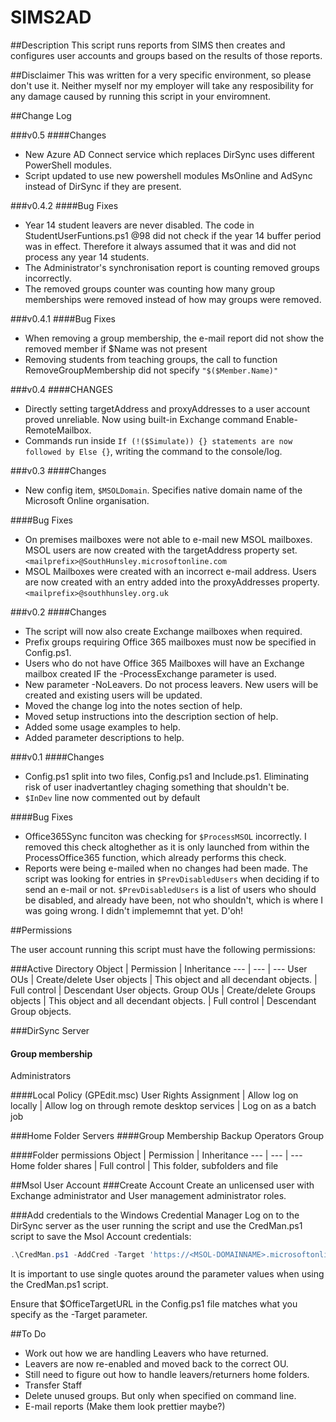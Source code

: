 # SIMS2AD

##Description
This script runs reports from SIMS then creates and configures user accounts and groups based on the results of those reports.

##Disclaimer
This was written for a very specific environment, so please don't use it. Neither myself nor my employer will take any resposibility for any damage caused by running this script in your enviromnent.

##Change Log

###v0.5
####Changes
* New Azure AD Connect service which replaces DirSync uses different PowerShell modules.
* Script updated to use new powershell modules MsOnline and AdSync instead of DirSync if they are present.

###v0.4.2
####Bug Fixes
* Year 14 student leavers are never disabled.
 The code in StudentUserFuntions.ps1 @98 did not check if the year 14 buffer period was in effect. Therefore it always assumed that it was and did not process any year 14 students.
* The Administrator's synchronisation report is counting removed groups incorrectly.
* The removed groups counter was counting how many group memberships were removed instead of how may groups were removed.

###v0.4.1
####Bug Fixes
* When removing a group membership, the e-mail report did not show the removed member if $Name was not present
* Removing students from teaching groups, the call to function RemoveGroupMembership did not specify `"$($Member.Name)"`
	
###v0.4
####CHANGES
* Directly setting targetAddress and proxyAddresses to a user account proved unreliable. Now using built-in Exchange command Enable-RemoteMailbox.
* Commands run inside `If (!($Simulate)) {} statements are now followed by Else {}`, writing the command to the console/log.
	
###v0.3
####Changes
* New config item, `$MSOLDomain`. Specifies native domain name of the Microsoft Online organisation.
	
####Bug Fixes
* On premises mailboxes were not able to e-mail new MSOL mailboxes. MSOL users are now created with the targetAddress property set. `<mailprefix>@SouthHunsley.microsoftonline.com`
* MSOL Mailboxes were created with an incorrect e-mail address. Users are now created with an entry added into the proxyAddresses property. `<mailprefix>@southhunsley.org.uk`
	
###v0.2
####Changes
* The script will now also create Exchange mailboxes when required.
* Prefix groups requiring Office 365 mailboxes must now be specified in Config.ps1.
* Users who do not have Office 365 Mailboxes will have an Exchange mailbox created IF the -ProcessExchange parameter is used.
* New parameter -NoLeavers. Do not process leavers. New users will be created and existing users will be updated.
* Moved the change log into the notes section of help.
* Moved setup instructions into the description section of help.
* Added some usage examples to help.
* Added parameter descriptions to help.

###v0.1
####Changes
* Config.ps1 split into two files, Config.ps1 and Include.ps1. Eliminating risk of user inadvertantley chaging something that shouldn't be.
* `$InDev` line now commented out by default
	
####Bug Fixes
* Office365Sync funciton was checking for `$ProcessMSOL` incorrectly. I removed this check altoghether as it is only launched from within the ProcessOffice365 function, which already performs this check.
* Reports were being e-mailed when no changes had been made. The script was looking for entries in `$PrevDisabledUsers` when deciding if to send an e-mail or not. `$PrevDisabledUsers` is a list of users who should be disabled, and already have been, not who shouldn't, which is where I was going wrong. I didn't implememnt that yet. D'oh!

##Permissions

The user account running this script must have the following permissions:

###Active Directory
Object | Permission | Inheritance
--- | --- | ---
User OUs | Create/delete User objects | This object and all decendant objects.
 | Full control | Descendant User objects.
Group OUs | Create/delete Groups objects | This object and all decendant objects.
 | Full control | Descendant Group objects.

###DirSync Server
#### Group membership
Administrators

####Local Policy (GPEdit.msc)
User Rights Assignment | Allow log on locally
 | Allow log on through remote desktop services
 | Log on as a batch job

###Home Folder Servers
####Group Membership
Backup Operators Group
	
####Folder permissions
Object | Permission | Inheritance
--- | --- | ---
Home folder shares | Full control | This folder, subfolders and file

##Msol User Account
###Create Account
Create an unlicensed user with Exchange administrator and User management administrator roles.

###Add credentials to the Windows Credential Manager
Log on to the DirSync server as the user running the script and use the CredMan.ps1 script to save the Msol Account credentials:

```powershell
.\CredMan.ps1 -AddCred -Target 'https://<MSOL-DOMAINNAME>.microsoftonline.com' -User '<USERNAME>@<MSOL-DOMAINNAME>.onmicrosoft.com' -Pass '<PASSWORD>'
```

It is important to use single quotes around the parameter values when using the CredMan.ps1 script.

Ensure that $OfficeTargetURL in the Config.ps1 file matches what you specify as the -Target parameter.

##To Do
* Work out how we are handling Leavers who have returned.
 * Leavers are now re-enabled and moved back to the correct OU.
 * Still need to figure out how to handle leavers/returners home folders.
* Transfer Staff
* Delete unused groups. But only when specified on command line.
* E-mail reports (Make them look prettier maybe?)

